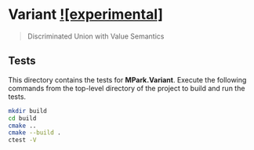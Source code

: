 # Variant [![experimental]](http://github.com/badges/stability-badges)

> Discriminated Union with Value Semantics

## Tests

This directory contains the tests for __MPark.Variant__. Execute the following
commands from the top-level directory of the project to build and run the tests.

```bash
mkdir build
cd build
cmake ..
cmake --build .
ctest -V
```
